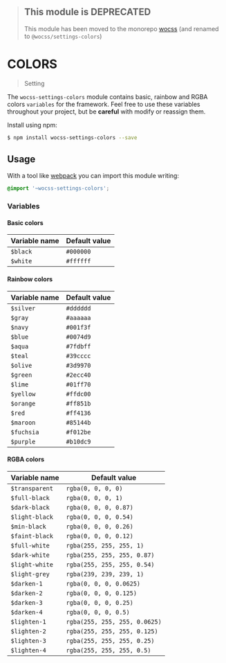 > ## This module is DEPRECATED
> This module has been moved to the monorepo [wocss](https://github.com/wocss/wocss/tree/master/packages/settings.colors#readme) (and renamed to `@wocss/settings-colors`)

# COLORS

> Setting

The `wocss-settings-colors` module contains basic, rainbow and RGBA colors `variables` for the framework. Feel free to use these variables throughout your project, but be **careful** with modify or reassign them.

Install using npm:

```sh
$ npm install wocss-settings-colors --save
```

## Usage

With a tool like [webpack](https://webpack.github.io/) you can import this module writing:

```scss
@import '~wocss-settings-colors';
```

### Variables

#### Basic colors

| Variable name | Default value |
|---------------|-------|
| `$black` | `#000000` |
| `$white` | `#ffffff` |

#### Rainbow colors

| Variable name | Default value |
|---------------|-------|
| `$silver` | `#dddddd` |
| `$gray` | `#aaaaaa` |
| `$navy` | `#001f3f` |
| `$blue` | `#0074d9` |
| `$aqua` | `#7fdbff` |
| `$teal` | `#39cccc` |
| `$olive` | `#3d9970` |
| `$green` | `#2ecc40` |
| `$lime` | `#01ff70` |
| `$yellow` | `#ffdc00` |
| `$orange` | `#ff851b` |
| `$red` | `#ff4136` |
| `$maroon` | `#85144b` |
| `$fuchsia` | `#f012be` |
| `$purple` | `#b10dc9` |

#### RGBA colors

| Variable name | Default value |
|---------------|-------|
| `$transparent` | `rgba(0, 0, 0, 0)` |
| `$full-black` | `rgba(0, 0, 0, 1)` |
| `$dark-black` | `rgba(0, 0, 0, 0.87)` |
| `$light-black` | `rgba(0, 0, 0, 0.54)` |
| `$min-black` | `rgba(0, 0, 0, 0.26)` |
| `$faint-black` | `rgba(0, 0, 0, 0.12)` |
| `$full-white` | `rgba(255, 255, 255, 1)` |
| `$dark-white` | `rgba(255, 255, 255, 0.87)` |
| `$light-white` | `rgba(255, 255, 255, 0.54)` |
| `$light-grey` | `rgba(239, 239, 239, 1)` |
| `$darken-1` | `rgba(0, 0, 0, 0.0625)` |
| `$darken-2` | `rgba(0, 0, 0, 0.125)` |
| `$darken-3` | `rgba(0, 0, 0, 0.25)` |
| `$darken-4` | `rgba(0, 0, 0, 0.5)` |
| `$lighten-1` | `rgba(255, 255, 255, 0.0625)` |
| `$lighten-2` | `rgba(255, 255, 255, 0.125)` |
| `$lighten-3` | `rgba(255, 255, 255, 0.25)` |
| `$lighten-4` | `rgba(255, 255, 255, 0.5)` |
